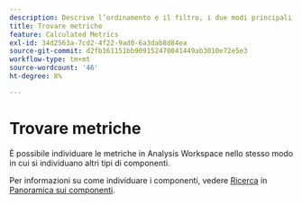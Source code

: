 ```yaml
---
description: Descrive l’ordinamento e il filtro, i due modi principali per trovare le metriche.
title: Trovare metriche
feature: Calculated Metrics
exl-id: 34d2563a-7cd2-4f22-9ad0-6a3dab8d84ea
source-git-commit: d2fb161151bb909152470041449ab3010e72e5e3
workflow-type: tm+mt
source-wordcount: '46'
ht-degree: 8%

---
```


# Trovare metriche

È possibile individuare le metriche in Analysis Workspace nello stesso modo in cui si individuano altri tipi di componenti.

Per informazioni su come individuare i componenti, vedere [Ricerca](/help/components/overview.md#search) in [Panoramica sui componenti](/help/components/overview.md).
